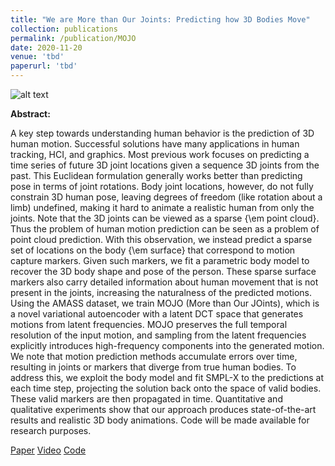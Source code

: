 ```yaml
---
title: "We are More than Our Joints: Predicting how 3D Bodies Move"
collection: publications
permalink: /publication/MOJO
date: 2020-11-20
venue: 'tbd'
paperurl: 'tbd'
---
```

![alt text](http://yz-cnsdqz.github.io/images/MOJO-teaser.png)<!-- .element height="20%" width="20%" -->

__Abstract:__ 

A key step towards understanding human behavior is the prediction of 3D human motion. Successful solutions have many applications in human tracking, HCI, and graphics. Most previous work focuses on predicting a time series of future 3D joint locations given a sequence 3D joints from the past. This Euclidean formulation generally works better than predicting pose in terms of joint rotations. Body joint locations, however, do not fully constrain 3D human pose, leaving degrees of freedom (like rotation about a limb) undefined, making it hard to animate a realistic human from only the joints. Note that the 3D joints can be viewed as a sparse {\em point cloud}. Thus the problem of human motion prediction can be seen as a problem of point cloud prediction. With this observation, we instead predict a sparse set of locations on the body {\em surface} that correspond to motion capture markers. Given such markers, we fit a parametric body model to recover the 3D body shape and pose of the person. These sparse surface markers also carry detailed information about human movement that is not present in the joints, increasing the naturalness of the predicted motions. Using the AMASS dataset, we train MOJO (More than Our JOints), which is a novel variational autoencoder with a latent DCT space that generates motions from latent frequencies. MOJO preserves the full temporal resolution of the input motion, and sampling from the latent frequencies explicitly introduces high-frequency components into the generated motion. We note that motion prediction methods accumulate errors over time, resulting in joints or markers that diverge from true human bodies. To address this, we exploit the body model and fit SMPL-X to the predictions at each time step, projecting the solution back onto the space of valid bodies. These valid markers are then propagated in time. Quantitative and qualitative experiments show that our approach produces state-of-the-art results and realistic 3D body animations. Code will be made available for research purposes.


[Paper]()
[Video]()
[Code]()



